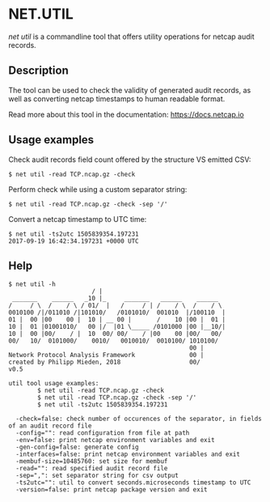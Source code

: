 # NET.UTIL

*net util* is a commandline tool that offers utility operations for netcap audit records.

## Description

The tool can be used to check the validity of generated audit records,
as well as converting netcap timestamps to human readable format.

Read more about this tool in the documentation: https://docs.netcap.io

## Usage examples

Check audit records field count offered by the structure VS emitted CSV:

    $ net util -read TCP.ncap.gz -check

Perform check while using a custom separator string:

	$ net util -read TCP.ncap.gz -check -sep '/'

Convert a netcap timestamp to UTC time:

    $ net util -ts2utc 1505839354.197231
    2017-09-19 16:42:34.197231 +0000 UTC

## Help

    $ net util -h
                           / |
     _______    ______   _10 |_     _______   ______    ______
    /     / \  /    / \ / 01/  |   /     / | /    / \  /    / \
    0010100 /|/011010 /|101010/   /0101010/  001010  |/100110  |
    01 |  00 |00    00 |  10 | __ 00 |       /    10 |00 |  01 |
    10 |  01 |01001010/   00 |/  |01 \_____ /0101000 |00 |__10/|
    10 |  00 |00/    / |  10  00/ 00/    / |00    00 |00/   00/
    00/   10/  0101000/    0010/   0010010/  0010100/ 1010100/
                                                      00 |
    Network Protocol Analysis Framework               00 |
    created by Philipp Mieden, 2018                   00/
    v0.5
    
    util tool usage examples:
            $ net util -read TCP.ncap.gz -check
            $ net util -read TCP.ncap.gz -check -sep '/'
            $ net util -ts2utc 1505839354.197231
    
      -check=false: check number of occurences of the separator, in fields of an audit record file
      -config="": read configuration from file at path
      -env=false: print netcap environment variables and exit
      -gen-config=false: generate config
      -interfaces=false: print netcap environment variables and exit
      -membuf-size=10485760: set size for membuf
      -read="": read specified audit record file
      -sep=",": set separator string for csv output
      -ts2utc="": util to convert seconds.microseconds timestamp to UTC
      -version=false: print netcap package version and exit

